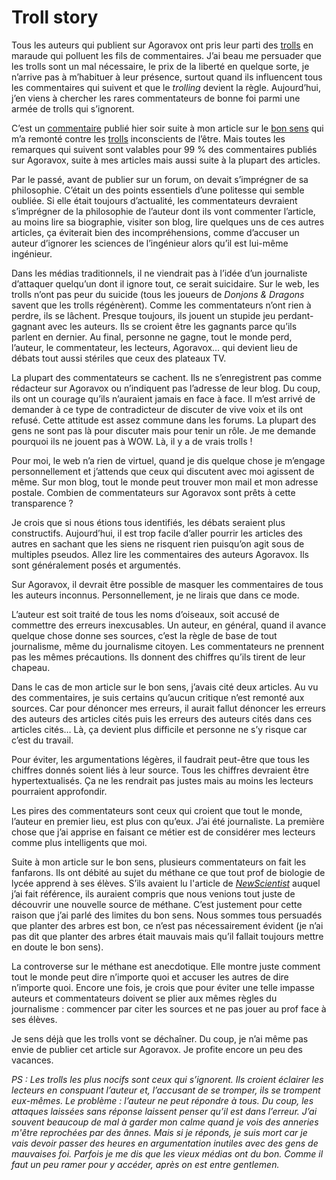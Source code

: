 # Troll story

Tous les auteurs qui publient sur Agoravox ont pris leur parti des [trolls](http://www.agoravox.fr/article.php3?id_article=11190) en maraude qui polluent les fils de commentaires. J’ai beau me persuader que les trolls sont un mal nécessaire, le prix de la liberté en quelque sorte, je n’arrive pas à m’habituer à leur présence, surtout quand ils influencent tous les commentaires qui suivent et que le *trolling* devient la règle. Aujourd’hui, j’en viens à chercher les rares commentateurs de bonne foi parmi une armée de trolls qui s’ignorent.

C’est un [commentaire](http://www.agoravox.fr/article.php3?id_article=12167&id_forum=129021&var_mode=recalcul#commentaire129021) publié hier soir suite à mon article sur le [bon sens](http://blog.tcrouzet.com/2006/08/07/bon-sens-ecologiquement-dangereux/) qui m’a remonté contre les [trolls](http://www.agoravox.fr/article.php3?id_article=11190) inconscients de l’être. Mais toutes les remarques qui suivent sont valables pour 99 % des commentaires publiés sur Agoravox, suite à mes articles mais aussi suite à la plupart des articles.

Par le passé, avant de publier sur un forum, on devait s’imprégner de sa philosophie. C’était un des points essentiels d’une politesse qui semble oubliée. Si elle était toujours d’actualité, les commentateurs devraient s’imprégner de la philosophie de l’auteur dont ils vont commenter l’article, au moins lire sa biographie, visiter son blog, lire quelques uns de ces autres articles, ça éviterait bien des incompréhensions, comme d’accuser un auteur d’ignorer les sciences de l’ingénieur alors qu’il est lui-même ingénieur.

Dans les médias traditionnels, il ne viendrait pas à l’idée d’un journaliste d’attaquer quelqu’un dont il ignore tout, ce serait suicidaire. Sur le web, les trolls n’ont pas peur du suicide (tous les joueurs de *Donjons &amp; Dragons* savent que les trolls régénèrent). Comme les commentateurs n’ont rien à perdre, ils se lâchent. Presque toujours, ils jouent un stupide jeu perdant-gagnant avec les auteurs. Ils se croient être les gagnants parce qu’ils parlent en dernier. Au final, personne ne gagne, tout le monde perd, l’auteur, le commentateur, les lecteurs, Agoravox… qui devient lieu de débats tout aussi stériles que ceux des plateaux TV.

La plupart des commentateurs se cachent. Ils ne s’enregistrent pas comme rédacteur sur Agoravox ou n’indiquent pas l’adresse de leur blog. Du coup, ils ont un courage qu’ils n’auraient jamais en face à face. Il m’est arrivé de demander à ce type de contradicteur de discuter de vive voix et ils ont refusé. Cette attitude est assez commune dans les forums. La plupart des gens ne sont pas là pour discuter mais pour tenir un rôle. Je me demande pourquoi ils ne jouent pas à WOW. Là, il y a de vrais trolls !

Pour moi, le web n’a rien de virtuel, quand je dis quelque chose je m’engage personnellement et j’attends que ceux qui discutent avec moi agissent de même. Sur mon blog, tout le monde peut trouver mon mail et mon adresse postale. Combien de commentateurs sur Agoravox sont prêts à cette transparence ?

Je crois que si nous étions tous identifiés, les débats seraient plus constructifs. Aujourd’hui, il est trop facile d’aller pourrir les articles des autres en sachant que les siens ne risquent rien puisqu’on agit sous de multiples pseudos. Allez lire les commentaires des auteurs Agoravox. Ils sont généralement posés et argumentés.

Sur Agoravox, il devrait être possible de masquer les commentaires de tous les auteurs inconnus. Personnellement, je ne lirais que dans ce mode.

L’auteur est soit traité de tous les noms d’oiseaux, soit accusé de commettre des erreurs inexcusables. Un auteur, en général, quand il avance quelque chose donne ses sources, c’est la règle de base de tout journalisme, même du journalisme citoyen. Les commentateurs ne prennent pas les mêmes précautions. Ils donnent des chiffres qu’ils tirent de leur chapeau.

Dans le cas de mon article sur le bon sens, j’avais cité deux articles. Au vu des commentaires, je suis certains qu’aucun critique n’est remonté aux sources. Car pour dénoncer mes erreurs, il aurait fallut dénoncer les erreurs des auteurs des articles cités puis les erreurs des auteurs cités dans ces articles cités… Là, ça devient plus difficile et personne ne s’y risque car c’est du travail.

Pour éviter, les argumentations légères, il faudrait peut-être que tous les chiffres donnés soient liés à leur source. Tous les chiffres devraient être hypertextualisés. Ça ne les rendrait pas justes mais au moins les lecteurs pourraient approfondir.

Les pires des commentateurs sont ceux qui croient que tout le monde, l’auteur en premier lieu, est plus con qu’eux. J’ai été journaliste. La première chose que j’ai apprise en faisant ce métier est de considérer mes lecteurs comme plus intelligents que moi.

Suite à mon article sur le bon sens, plusieurs commentateurs on fait les fanfarons. Ils ont débité au sujet du méthane ce que tout prof de biologie de lycée apprend à ses élèves. S’ils avaient lu l'article de [*NewScientist*](http://blog.tcrouzet.comhttps://tcrouzet.com/images_tc/methane.pdf) auquel j’ai fait référence, ils auraient compris que nous venions tout juste de découvrir une nouvelle source de méthane. C’est justement pour cette raison que j’ai parlé des limites du bon sens. Nous sommes tous persuadés que planter des arbres est bon, ce n’est pas nécessairement évident (je n’ai pas dit que planter des arbres était mauvais mais qu’il fallait toujours mettre en doute le bon sens).

La controverse sur le méthane est anecdotique. Elle montre juste comment tout le monde peut dire n’importe quoi et accuser les autres de dire n’importe quoi. Encore une fois, je crois que pour éviter une telle impasse auteurs et commentateurs doivent se plier aux mêmes règles du journalisme : commencer par citer les sources et ne pas jouer au prof face à ses élèves.

Je sens déjà que les trolls vont se déchaîner. Du coup, je n’ai même pas envie de publier cet article sur Agoravox. Je profite encore un peu des vacances.

*PS : Les trolls les plus nocifs sont ceux qui s’ignorent. Ils croient éclairer les lecteurs en conspuant l’auteur et, l’accusant de se tromper, ils se trompent eux-mêmes. Le problème : l’auteur ne peut répondre à tous. Du coup, les attaques laissées sans réponse laissent penser qu’il est dans l’erreur. J’ai souvent beaucoup de mal à garder mon calme quand je vois des anneries m'être reprochées par des ânnes. Mais si je réponds, je suis mort car je vais devoir passer des heures en argumentation inutiles avec des gens de mauvaises foi. Parfois je me dis que les vieux médias ont du bon. Comme il faut un peu ramer pour y accéder, après on est entre gentlemen.*